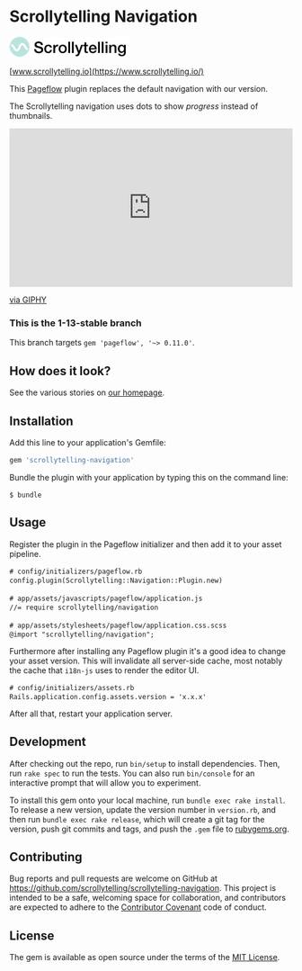 # Scrollytelling Navigation

![Scrollytelling](scrollytelling.png?raw=true)

[www.scrollytelling.io](https://www.scrollytelling.io/)

This [Pageflow](https://github.com/codevise/pageflow) plugin replaces the default navigation with our version.

The Scrollytelling navigation uses dots to show *progress* instead of thumbnails.

<div style="width:100%;height:0;padding-bottom:56%;position:relative;"><iframe src="https://giphy.com/embed/3o7TKLy0He9SYe8niE" width="100%" height="100%" style="position:absolute" frameBorder="0" class="giphy-embed" allowFullScreen></iframe></div><p><a href="https://giphy.com/gifs/election2016-dnc-democratic-national-convention-2016-3o7TKLy0He9SYe8niE">via GIPHY</a></p>

### This is the 1-13-stable branch

This branch targets `gem 'pageflow', '~> 0.11.0'`.

## How does it look?

See the various stories on [our homepage](https://www.scrollytelling.io/).

## Installation

Add this line to your application's Gemfile:

```ruby
gem 'scrollytelling-navigation'
```

Bundle the plugin with your application by typing this on the command line:

    $ bundle

## Usage

Register the plugin in the Pageflow initializer and then add it to your asset pipeline.

```
# config/initializers/pageflow.rb
config.plugin(Scrollytelling::Navigation::Plugin.new)

# app/assets/javascripts/pageflow/application.js
//= require scrollytelling/navigation

# app/assets/stylesheets/pageflow/application.css.scss
@import "scrollytelling/navigation";
```

Furthermore after installing any Pageflow plugin it's a good idea to change your asset version. This will invalidate all server-side cache, most notably the cache that `i18n-js` uses to render the editor UI.

```
# config/initializers/assets.rb
Rails.application.config.assets.version = 'x.x.x'
```

After all that, restart your application server.

## Development

After checking out the repo, run `bin/setup` to install dependencies. Then, run `rake spec` to run the tests. You can also run `bin/console` for an interactive prompt that will allow you to experiment.

To install this gem onto your local machine, run `bundle exec rake install`. To release a new version, update the version number in `version.rb`, and then run `bundle exec rake release`, which will create a git tag for the version, push git commits and tags, and push the `.gem` file to [rubygems.org](https://rubygems.org).

## Contributing

Bug reports and pull requests are welcome on GitHub at https://github.com/scrollytelling/scrollytelling-navigation. This project is intended to be a safe, welcoming space for collaboration, and contributors are expected to adhere to the [Contributor Covenant](http://contributor-covenant.org) code of conduct.


## License

The gem is available as open source under the terms of the [MIT License](http://opensource.org/licenses/MIT).
